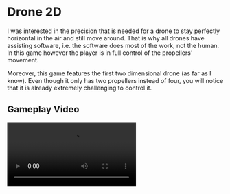 # Drone 2D

I was interested in the precision that is needed for a drone to stay perfectly horizontal in the air and still move around. That is why all drones have assisting software, i.e. the software does most of the work, not the human. In this game however the player is in full control of the propellers' movement.

Moreover, this game features the first two dimensional drone (as far as I know). Even though it only has two propellers instead of four, you will notice that it is already extremely challenging to control it.

## Gameplay Video
<video src="https://user-images.githubusercontent.com/37480406/189452178-283b7a1e-5566-41b3-a4dc-909afec93953.mp4" controls="controls" style="max-width: 730px;">
</video>
